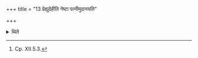 +++
title = "13 प्रेह्युदेहीति नेष्टा पत्नीमुदानयति"

+++

<details><summary>थिते</summary>

13. With prehyudehi or ehyudehi the Neṣṭr̥ brings the wife of the sacrificer (to the fire-hall).[^1]   

[^1]: Cp. XII.5.3.  
</details>
